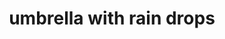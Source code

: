 ---
layout: travel&places
title: umbrella with rain drops
emoji: umbrella_with_rain_drops
permalink: ☔.html
---